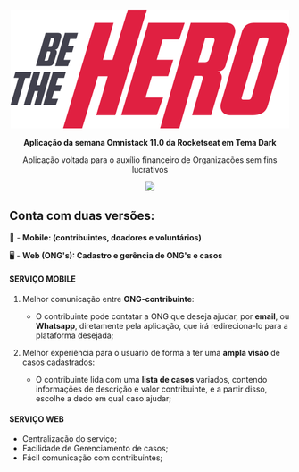 <p align="center">
<img src="/frontend/src/assets/logo.svg">

<p align="center">
  <strong>Aplicação da semana Omnistack 11.0 da Rocketseat em Tema Dark</strong>

<p align="center">
 Aplicação voltada para o auxílio financeiro de Organizações sem fins lucrativos

<p align="center">
 <img src="https://encrypted-tbn0.gstatic.com/images?q=tbn%3AANd9GcST3UBCM5oytBOjRjMUxHiZLO9-  ZFAnhv5aS4uBSJ0vCv6mbCIW&usqp=CAU">
 
     
## Conta com duas versões:

📲️ - __Mobile: (contribuintes, doadores e voluntários)__

🖥️ - __Web (ONG's): Cadastro e gerência de ONG's e casos__

     
 
#### SERVIÇO MOBILE
  
1. Melhor comunicação entre __ONG-contribuinte__:
  
    - O contribuinte pode contatar a ONG que deseja ajudar, por __email__, ou __Whatsapp__, diretamente pela aplicação, que         irá redireciona-lo para a plataforma desejada;
    
  
2. Melhor experiência para o usuário de forma a ter uma __ampla visão__ de casos cadastrados:
  
    - O contribuinte lida com uma __lista de casos__ variados, contendo informações de descrição e valor contribuinte, e a         partir disso, escolhe a dedo em qual caso ajudar;
    
  
#### SERVIÇO WEB 

- Centralização do serviço;
- Facilidade de Gerenciamento de casos;
- Fácil comunicação com contribuintes;
